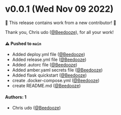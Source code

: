 # v0.0.1 (Wed Nov 09 2022)

:tada: This release contains work from a new contributor! :tada:

Thank you, Chris udo ([@Beedooze](https://github.com/Beedooze)), for all your work!

#### ⚠️ Pushed to `main`

- Added deploy.yml file ([@Beedooze](https://github.com/Beedooze))
- Added release.yml file ([@Beedooze](https://github.com/Beedooze))
- Added .autorc file ([@Beedooze](https://github.com/Beedooze))
- Added amber.yaml secrets file ([@Beedooze](https://github.com/Beedooze))
- Added flask quickstart ([@Beedooze](https://github.com/Beedooze))
- create .docker-compose.yml ([@Beedooze](https://github.com/Beedooze))
- create README.md ([@Beedooze](https://github.com/Beedooze))

#### Authors: 1

- Chris udo ([@Beedooze](https://github.com/Beedooze))
